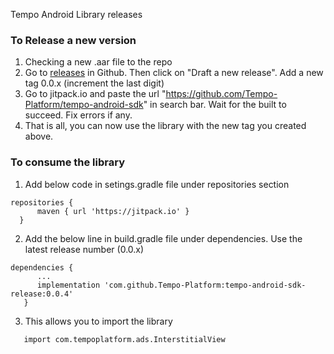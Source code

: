 Tempo Android Library releases

### To Release a new version 
1. Checking a new .aar file to the repo 
2. Go to [releases](https://github.com/Tempo-Platform/tempo-android-sdk-release/releases) in Github. 
   Then click on "Draft a new release". Add a new tag 0.0.x (increment the last digit)
3. Go to jitpack.io and paste the url "https://github.com/Tempo-Platform/tempo-android-sdk" in search bar. 
   Wait for the built to succeed. Fix errors if any.
4. That is all, you can now use the library with the new tag you created above.

### To consume the library 

1. Add below code in setings.gradle file under repositories section  
```
repositories {
      maven { url 'https://jitpack.io' }
  }
```
2. Add the below line in build.gradle file under dependencies. Use the latest release number (0.0.x)
```
dependencies {
      ...
      implementation 'com.github.Tempo-Platform:tempo-android-sdk-release:0.0.4'
   }

```
3. This allows you to import the library 
```
   import com.tempoplatform.ads.InterstitialView
```